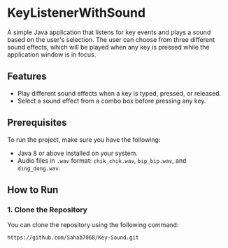 # KeyListenerWithSound

A simple Java application that listens for key events and plays a sound based on the user's selection. The user can choose from three different sound effects, which will be played when any key is pressed while the application window is in focus.

## Features

- Play different sound effects when a key is typed, pressed, or released.
- Select a sound effect from a combo box before pressing any key.

## Prerequisites

To run the project, make sure you have the following:

- Java 8 or above installed on your system.
- Audio files in `.wav` format: `chik_chik.wav`, `bip_bip.wav`, and `ding_dong.wav`.

## How to Run

### 1. Clone the Repository

You can clone the repository using the following command:

```bash
https://github.com/Sahab7068/Key-Sound.git



